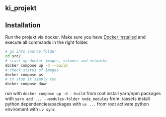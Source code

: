 ## ki_projekt

## Installation
Run the projekt via docker.
Make sure you have [Docker installed](https://docs.docker.com/desktop/) and execute all commands in the right folder.
```zsh
# go into source folder
cd src/
# start up docker images, volumes and networks
docker compose up -d --build
# check status of images
docker compose ps
# to stop it simply run
docker compose down
```

run with `docker compose up -d --build` from root
install yarn/npm packages with `yarn add ... --modules-folder node_modules` from ./assets
install python dependencies/packages with `uv ...` from root
activate python enviroment with `uv sync`
